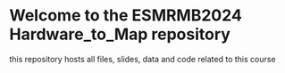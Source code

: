 # Welcome to the ESMRMB2024 Hardware_to_Map repository

this repository hosts all files, slides, data and code related to this course 

